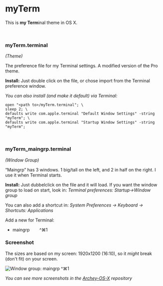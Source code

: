 myTerm
======

This is **my Term**inal theme in OS X.

 

### myTerm.terminal

_(Theme)_

The preference file for my Terminal settings. A modified version of the Pro theme.

**Install:** Just double click on the file, or chose import from the Terminal preference window.

_You can also install (and make it default) via Terminal:_

```
open "<path to>/myTerm.terminal"; \
sleep 2; \
defaults write com.apple.terminal "Default Window Settings" -string "myTerm"; \
defaults write com.apple.terminal "Startup Window Settings" -string "myTerm";
```

 

### myTerm_maingrp.terminal

_(Window Group)_

“Maingrp” has 3 windows. 1 big/tall on the left, and 2 in half on the right. I use it when Terminal starts.

**Install:** Just dubbelclick on the file and it will load. If you want the window group to load on start, look in: _Terminal preferences: Startup->Window group_

You can also add a shortcut in: _System Preferences -> Keyboard -> Shortcuts: Applications_

Add a new for Terminal:

- maingrp        ^⌘1



### Screenshot

The sizes are based on my screen: 1920x1200 (16:10), so it _might_ break (don't fit) on your screen.

![][scrap_maingrp]

_You can see more screenshots in the [Archey-OS-X][archey] repository_


<!-- Markdown: links & images -->

[scrap_maingrp]: https://raw.githubusercontent.com/iEFdev/dotfiles/master/myTerm/myTerm_maingrp.jpg "Window group: maingrp ^⌘1"
[archey]: https://github.com/iEFdev/Archey-OS-X "Archey :: OSX"
